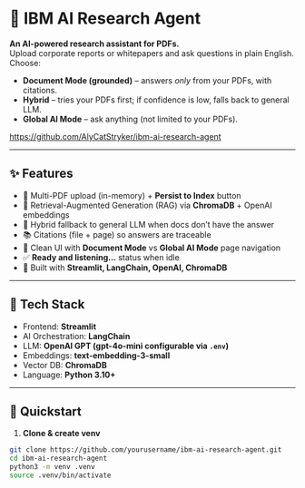 # 🤖 IBM AI Research Agent

**An AI-powered research assistant for PDFs.**  
Upload corporate reports or whitepapers and ask questions in plain English. Choose:

- **Document Mode (grounded)** – answers *only* from your PDFs, with citations.
- **Hybrid** – tries your PDFs first; if confidence is low, falls back to general LLM.
- **Global AI Mode** – ask anything (not limited to your PDFs).

https://github.com/AlyCatStryker/ibm-ai-research-agent

---

## ✨ Features

- 📄 Multi-PDF upload (in-memory) + **Persist to Index** button  
- 🔎 Retrieval-Augmented Generation (RAG) via **ChromaDB** + OpenAI embeddings  
- 🧠 Hybrid fallback to general LLM when docs don’t have the answer  
- 📚 Citations (file + page) so answers are traceable  
- 🧭 Clean UI with **Document Mode** vs **Global AI Mode** page navigation  
- ✅ **Ready and listening…** status when idle  
- 🧰 Built with **Streamlit, LangChain, OpenAI, ChromaDB**

---

## 🧱 Tech Stack

- Frontend: **Streamlit**
- AI Orchestration: **LangChain**
- LLM: **OpenAI GPT (gpt-4o-mini configurable via `.env`)**
- Embeddings: **text-embedding-3-small**
- Vector DB: **ChromaDB**
- Language: **Python 3.10+**

---

## 🚀 Quickstart

1) **Clone & create venv**
```bash
git clone https://github.com/yourusername/ibm-ai-research-agent.git
cd ibm-ai-research-agent
python3 -m venv .venv
source .venv/bin/activate

